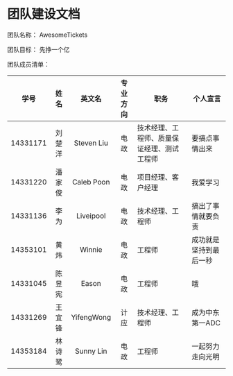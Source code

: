 # 团队建设文档

团队名称： AwesomeTickets

团队目标： 先挣一个亿

团队成员清单：

| 学号 | 姓名 | 英文名 | 专业方向 | 职务 | 个人宣言 |
|:---:|:----:|:------:|:-------:|------|---------|
|14331171|刘楚洋|Steven Liu|电政|技术经理、工程师、质量保证经理、测试工程师|要搞点事情出来|
|14331220|潘家俊|Caleb Poon|电政|项目经理、客户经理|我爱学习|
|14331136|李为|Liveipool|电政|技术经理、工程师|搞出了事情就要负责|
|14353101|黄炜|Winnie|电政|工程师|成功就是坚持到最后一秒|
|14331045|陈昱宪|Eason|电政|工程师|哦|
|14331269|王宜锋|YifengWong|计应|技术经理、工程师|成为中东第一ADC|
|14353184|林诗鹭|Sunny Lin|电政|工程师|一起努力走向光明|
